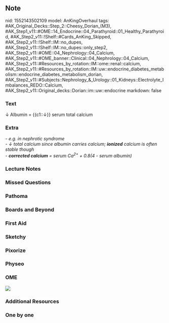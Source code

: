 ## Note
nid: 1552143502109
model: AnKingOverhaul
tags: #AK_Original_Decks::Step_2::Cheesy_Dorian_(M3), #AK_Step1_v11::#OME::14_Endocrine::04_Parathyroid::01_Healthy_Parathyroid, #AK_Step2_v11::!Shelf::#Cards_AnKing_Skipped, #AK_Step2_v11::!Shelf::IM::no_dupes, #AK_Step2_v11::!Shelf::IM::no_dupes::only_step2, #AK_Step2_v11::#OME::04_Nephrology::04_Calcium, #AK_Step2_v11::#OME_banner::Clinical::04_Nephrology::04_Calcium, #AK_Step2_v11::#Resources_by_rotation::IM::ome::renal::calcium, #AK_Step2_v11::#Resources_by_rotation::IM::uw::endocrine_diabetes_metabolism::endocrine_diabetes_metabolism_dorian, #AK_Step2_v11::#Subjects::Nephrology_&_Urology::01_Kidneys::Electrolyte_Imbalances_REDO::Calcium, #AK_Step2_v11::Original_decks::Dorian::im::uw::endocrine
markdown: false

### Text
↓ Albumin = {{c1::↓}} serum total calcium

### Extra
<div>
  <div>
    <i>- e.g. in nephrotic syndrome</i>
  </div>
  <div>
    <i>- ↓ total calcium since albumin carries calcium;
    <b>ionized</b> calcium is often stable though</i>
  </div>
</div>
<div>
  <i>- <b>corrected calcium</b> = serum Ca<sup>2+</sup> + 0.8(4 -
  serum albumin)</i>
</div>

### Lecture Notes


### Missed Questions


### Pathoma


### Boards and Beyond


### First Aid


### Sketchy


### Pixorize


### Physeo


### OME
<div class="ome-widget">
  <a href=
  "https://onlinemeded.org/spa/nephrology/calcium/acquire?ref=anki">
  <img src="_OME_AnkiFlashcards_Lesson_6.png"></a>
</div>

### Additional Resources


### One by one

